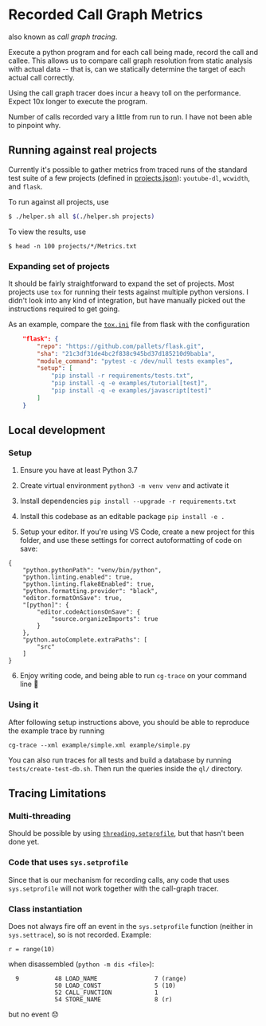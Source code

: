 # Recorded Call Graph Metrics

also known as _call graph tracing_.

Execute a python program and for each call being made, record the call and callee. This allows us to compare call graph resolution from static analysis with actual data -- that is, can we statically determine the target of each actual call correctly.

Using the call graph tracer does incur a heavy toll on the performance. Expect 10x longer to execute the program.

Number of calls recorded vary a little from run to run. I have not been able to pinpoint why.

## Running against real projects

Currently it's possible to gather metrics from traced runs of the standard test suite of a few projects (defined in [projects.json](./projects.json)): `youtube-dl`, `wcwidth`, and `flask`.

To run against all projects, use

```bash
$ ./helper.sh all $(./helper.sh projects)
```

To view the results, use
```
$ head -n 100 projects/*/Metrics.txt
```

### Expanding set of projects

It should be fairly straightforward to expand the set of projects. Most projects use `tox` for running their tests against multiple python versions. I didn't look into any kind of integration, but have manually picked out the instructions required to get going.

As an example, compare the [`tox.ini`](https://github.com/pallets/flask/blob/21c3df31de4bc2f838c945bd37d185210d9bab1a/tox.ini) file from flask with the configuration

```json
    "flask": {
        "repo": "https://github.com/pallets/flask.git",
        "sha": "21c3df31de4bc2f838c945bd37d185210d9bab1a",
        "module_command": "pytest -c /dev/null tests examples",
        "setup": [
            "pip install -r requirements/tests.txt",
            "pip install -q -e examples/tutorial[test]",
            "pip install -q -e examples/javascript[test]"
        ]
    }
```

## Local development

### Setup

1. Ensure you have at least Python 3.7

2. Create virtual environment `python3 -m venv venv` and activate it

3. Install dependencies `pip install --upgrade -r requirements.txt`

4. Install this codebase as an editable package `pip install -e .`

5. Setup your editor. If you're using VS Code, create a new project for this folder, and
   use these settings for correct autoformatting of code on save:
  ```
  {
      "python.pythonPath": "venv/bin/python",
      "python.linting.enabled": true,
      "python.linting.flake8Enabled": true,
      "python.formatting.provider": "black",
      "editor.formatOnSave": true,
      "[python]": {
          "editor.codeActionsOnSave": {
              "source.organizeImports": true
          }
      },
      "python.autoComplete.extraPaths": [
          "src"
      ]
  }
  ```

6. Enjoy writing code, and being able to run `cg-trace` on your command line :tada:

### Using it

After following setup instructions above, you should be able to reproduce the example trace by running

```
cg-trace --xml example/simple.xml example/simple.py
```

You can also run traces for all tests and build a database by running `tests/create-test-db.sh`. Then run the queries inside the `ql/` directory.

## Tracing Limitations

### Multi-threading

Should be possible by using [`threading.setprofile`](https://docs.python.org/3.8/library/threading.html#threading.setprofile), but that hasn't been done yet.

### Code that uses `sys.setprofile`

Since that is our mechanism for recording calls, any code that uses `sys.setprofile` will not work together with the call-graph tracer.

### Class instantiation

Does not always fire off an event in the `sys.setprofile` function (neither in `sys.settrace`), so is not recorded. Example:

```
r = range(10)
```

when disassembled (`python -m dis <file>`):

```
  9          48 LOAD_NAME                7 (range)
             50 LOAD_CONST               5 (10)
             52 CALL_FUNCTION            1
             54 STORE_NAME               8 (r)
```

but no event :disappointed:
